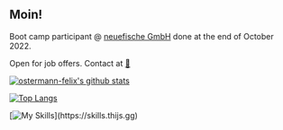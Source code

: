 ## Moin! 
Boot camp participant @ [neuefische GmbH](https://www.neuefische.de/) done at the end of October 2022.

Open for job offers. Contact at [:e-mail:](mailto:ostermann-felix@web.de?subject=[GitHub]%20Source%20Han%20Sans)

[![ostermann-felix's github stats](https://github-readme-stats.vercel.app/api?username=ostermann-felix)](https://github.com/anuraghazra/github-readme-stats)

[![Top Langs](https://github-readme-stats.vercel.app/api/top-langs/?username=ostermann-felix&layout=compact)](https://github.com/anuraghazra/github-readme-stats)


[![My Skills](https://skills.thijs.gg/icons?i=js,ts,react,mongodb,nodejs,html,css,figma,)](https://skills.thijs.gg)
